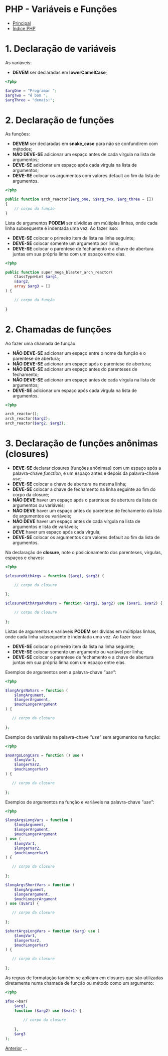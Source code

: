 # PHP - Variáveis e Funções

* [Principal](readme.md)
* [Índice PHP](php.md)

# 1. Declaração de variáveis

As variáveis:

* **DEVEM** ser declaradas em **lowerCamelCase**;

```php
<?php

$argOne = "Programar ";
$argTwo = "é bom ";
$argThree = "demais!";
```

# 2. Declaração de funções

As funções:

* **DEVEM** ser declaradas em **snake_case** para não se confundirem com métodos;
* **NÃO DEVE-SE** adicionar um espaço antes de cada vírgula na lista de argumentos;
* **DEVE-SE** adicionar um espaço após cada vírgula na lista de argumentos;
* **DEVE-SE** colocar os argumentos com valores default ao fim da lista de argumentos.

```php
<?php

public function arch_reactor($arg_one, &$arg_two, $arg_three = [])
{
    // corpo da função
}
```

Lista de argumentos **PODEM** ser divididas em múltiplas linhas, onde cada linha subsequente é indentada uma vez. Ao fazer isso:

* **DEVE-SE** colocar o primeiro item da lista na linha seguinte;
* **DEVE-SE** colocar somente um argumento por linha;
* **DEVE-SE** colocar o parentese de fechamento e a chave de abertura juntas em sua própria linha com um espaço entre elas.

```php
<?php

public function super_mega_blaster_arch_reactor(
    ClassTypeHint $arg1,
    &$arg2,
    array $arg3 = []
) {

    // corpo da função
    
}
```

# 2. Chamadas de funções

Ao fazer uma chamada de função:

* **NÃO DEVE-SE** adicionar um espaço entre o nome da função e o parentese de abertura;
* **NÃO DEVE-SE** adicionar um espaço após o parentese de abertura;
* **NÃO DEVE-SE** adicionar um espaço antes do parenteses de fechamento;
* **NÃO DEVE-SE** adicionar um espaço antes de cada vírgula na lista de argumentos;
* **DEVE-SE** adicionar um espaço após cada vírgula na lista de argumentos.

```php
<?php

arch_reactor();
arch_reactor($arg2);
arch_reactor($arg2, $arg3);
```

# 3. Declaração de funções anônimas (closures)

* **DEVE-SE** declarar closures (funções anônimas) com um espaço após a palavra-chave *function*, e um espaço antes e depois da palavra-chave *use*;
* **DEVE-SE** colocar a chave de abertura na mesma linha;
* **DEVE-SE** colocar a chave de fechamento na linha seguinte ao fim do corpo da closure;
* **NÃO DEVE** haver um espaço após o parentese de abertura da lista de argumentos ou variáveis;
* **NÃO DEVE** haver um espaço antes do parentese de fechamento da lista de argumentos ou variáveis;
* **NÃO DEVE** haver um espaço antes de cada vírgula na lista de argumentos e lista de variáveis;
* **DEVE** haver um espaço após cada vírgula;
* **DEVE-SE** colocar os argumentos com valores default ao fim da lista de argumentos.

Na declaração de **closure**, note o posicionamento dos parenteses, vírgulas, espaços e chaves:

```php
<?php

$closureWithArgs = function ($arg1, $arg2) {

    // corpo da closure
    
};

$closureWithArgsAndVars = function ($arg1, $arg2) use ($var1, $var2) {

    // corpo da closure
    
};

```

Listas de argumentos e variáveis **PODEM** ser dividas em múltiplas linhas, onde cada linha subsequente é indentada uma vez. Ao fazer isso:

* **DEVE-SE** colocar o primeiro item da lista na linha seguinte;
* **DEVE-SE** colocar somente um argumento ou variável por linha;
* **DEVE-SE** colocar o parentese de fechamento e a chave de abertura juntas em sua própria linha com um espaço entre elas.

Exemplos de argumentos sem a palavra-chave *"use"*:

```php
<?php

$longArgsNoVars = function (
    $longArgument,
    $longerArgument,
    $muchLongerArgument
) {

   // corpo da closure
   
};
```

Exemplos de variáveis na palavra-chave *"use"* sem argumentos na função:

```php
<?php

$noArgsLongCars = function () use (
    $longVar1,
    $longerVar2,
    $muchLongerVar3
) {

   // corpo da closure
   
};
```

Exemplos de argumentos na função e variáveis na palavra-chave *"use"*:

```php
<?php

$longArgsLongVars = function (
    $longArgument,
    $longerArgument,
    $muchLongerArgument
) use (
    $longVar1,
    $longerVar2,
    $muchLongerVar3
) {

   // corpo da closure
   
};

$longArgsShortVars = function (
    $longArgument,
    $longerArgument,
    $muchLongerArgument
) use ($var1) {

   // corpo da closure
   
};

$shortArgsLongVars = function ($arg) use (
    $longVar1,
    $longerVar2,
    $muchLongerVar3
) {

   // corpo da closure
   
};

```


As regras de formatação também se aplicam em closures que são utilizadas diretamente numa chamada de função ou método como um argumento:

```php
<?php

$foo->bar(
    $arg1,
    function ($arg2) use ($var1) {
    
        // corpo da closure
        
    },
    $arg3
);

```

[Anterior](php-03-estruturas.md) ... 
